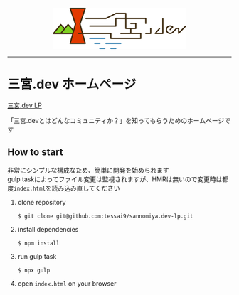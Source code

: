 
<p style="text-align: center;">
  <img src="./assets/img/logo_c.svg" width="300">
</p>

---

# 三宮.dev ホームページ

[三宮.dev LP](https://sannomiya.dev/)

「三宮.devとはどんなコミュニティか？」を知ってもらうためのホームページです

## How to start

非常にシンプルな構成なため、簡単に開発を始められます  
gulp taskによってファイル変更は監視されますが、HMRは無いので変更時は都度`index.html`を読み込み直してください

1. clone repository
    ```
    $ git clone git@github.com:tessai9/sannomiya.dev-lp.git
    ```
1. install dependencies
    ```
    $ npm install
    ```
1. run gulp task
    ```
    $ npx gulp
    ```
1. open `index.html` on your browser
